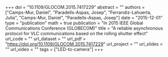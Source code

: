 +++
doi = "10.1109/GLOCOM.2015.7417229"
abstract = ""
authors = ["Camps-Mur, Daniel", "Paradells-Aspas, Josep", "Ferrandiz-Lahuerta, Julia", "Camps-Mur, Daniel", "Paradells-Aspas, Josep"]
date = "2015-12-01"
type = "publication"
math = true
publication = "In 2015 IEEE Global Communications Conference (GLOBECOM)"
title = "A reliable asynchronous protocol for VLC communications based on the rolling shutter effect"
url_code = ""
url_dataset = ""
url_pdf = "https://doi.org/10.1109/GLOCOM.2015.7417229"
url_project = ""
url_slides = ""
url_video = ""
tags = ["LED-to-camera"]
+++
